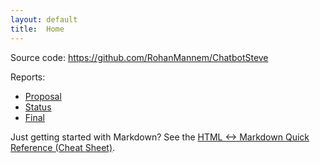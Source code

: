 ```yaml
---
layout: default
title:  Home
---
```


Source code: https://github.com/RohanMannem/ChatbotSteve

Reports:

- [Proposal](proposal.html)
- [Status](status.html)
- [Final](final.html)

Just getting started with Markdown?
See the [HTML <-> Markdown Quick Reference (Cheat Sheet)][quickref].


[quickref]: https://github.com/mundimark/quickrefs/blob/master/HTML.md
